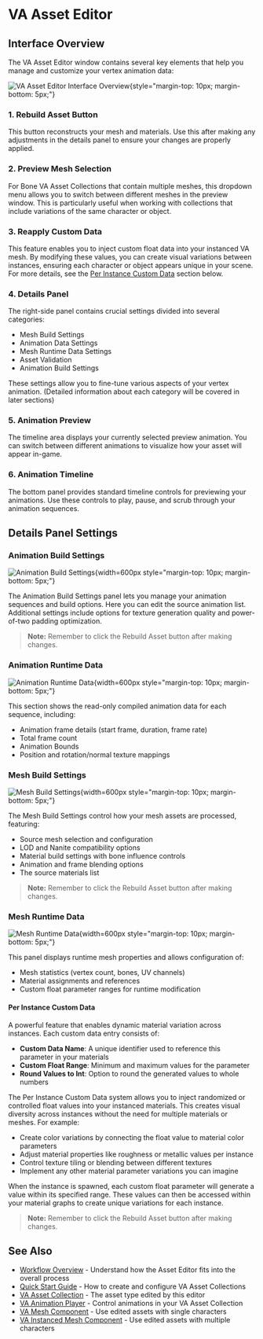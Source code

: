 # VA Asset Editor

## Interface Overview

The VA Asset Editor window contains several key elements that help you manage and customize your vertex animation data:

![VA Asset Editor Interface Overview](assets/vacollect_02.jpg){style="margin-top: 10px; margin-bottom: 5px;"}

### 1. Rebuild Asset Button
This button reconstructs your mesh and materials. Use this after making any adjustments in the details panel to ensure your changes are properly applied.

### 2. Preview Mesh Selection
For Bone VA Asset Collections that contain multiple meshes, this dropdown menu allows you to switch between different meshes in the preview window. This is particularly useful when working with collections that include variations of the same character or object.

### 3. Reapply Custom Data
This feature enables you to inject custom float data into your instanced VA mesh. By modifying these values, you can create visual variations between instances, ensuring each character or object appears unique in your scene. For more details, see the [Per Instance Custom Data](#per-instance-custom-data) section below.

### 4. Details Panel
The right-side panel contains crucial settings divided into several categories:

- Mesh Build Settings
- Animation Data Settings
- Mesh Runtime Data Settings
- Asset Validation
- Animation Build Settings

These settings allow you to fine-tune various aspects of your vertex animation. (Detailed information about each category will be covered in later sections)

### 5. Animation Preview
The timeline area displays your currently selected preview animation. You can switch between different animations to visualize how your asset will appear in-game.

### 6. Animation Timeline
The bottom panel provides standard timeline controls for previewing your animations. Use these controls to play, pause, and scrub through your animation sequences.

## Details Panel Settings

### Animation Build Settings
![Animation Build Settings](assets/vacollect_anim_build.jpg){width=600px style="margin-top: 10px; margin-bottom: 5px;"}

The Animation Build Settings panel lets you manage your animation sequences and build options. Here you can edit the source animation list. Additional settings include options for texture generation quality and power-of-two padding optimization.

> **Note:** Remember to click the Rebuild Asset button after making changes.

### Animation Runtime Data
![Animation Runtime Data](assets/vacollect_anim_runtime.jpg){width=600px style="margin-top: 10px; margin-bottom: 5px;"}

This section shows the read-only compiled animation data for each sequence, including:

- Animation frame details (start frame, duration, frame rate)
- Total frame count
- Animation Bounds
- Position and rotation/normal texture mappings

### Mesh Build Settings
![Mesh Build Settings](assets/vacollect_mesh_build.jpg){width=600px style="margin-top: 10px; margin-bottom: 5px;"}

The Mesh Build Settings control how your mesh assets are processed, featuring:

- Source mesh selection and configuration
- LOD and Nanite compatibility options
- Material build settings with bone influence controls
- Animation and frame blending options
- The source materials list

> **Note:** Remember to click the Rebuild Asset button after making changes.

### Mesh Runtime Data
![Mesh Runtime Data](assets/vacollect_mesh_runtime.jpg){width=600px style="margin-top: 10px; margin-bottom: 5px;"}

This panel displays runtime mesh properties and allows configuration of:

- Mesh statistics (vertex count, bones, UV channels)
- Material assignments and references
- Custom float parameter ranges for runtime modification

#### Per Instance Custom Data
A powerful feature that enables dynamic material variation across instances. Each custom data entry consists of:

- **Custom Data Name**: A unique identifier used to reference this parameter in your materials
- **Custom Float Range**: Minimum and maximum values for the parameter
- **Round Values to Int**: Option to round the generated values to whole numbers

The Per Instance Custom Data system allows you to inject randomized or controlled float values into your instanced materials. This creates visual diversity across instances without the need for multiple materials or meshes. For example:

- Create color variations by connecting the float value to material color parameters
- Adjust material properties like roughness or metallic values per instance
- Control texture tiling or blending between different textures
- Implement any other material parameter variations you can imagine

When the instance is spawned, each custom float parameter will generate a value within its specified range. These values can then be accessed within your material graphs to create unique variations for each instance.

> **Note:** Remember to click the Rebuild Asset button after making changes.

## See Also

- [Workflow Overview](workflow-overview.md) - Understand how the Asset Editor fits into the overall process
- [Quick Start Guide](quick-start.md) - How to create and configure VA Asset Collections
- [VA Asset Collection](va-asset-collection.md) - The asset type edited by this editor
- [VA Animation Player](va-animation-player.md) - Control animations in your VA Asset Collection
- [VA Mesh Component](vertex-anim-mesh-component.md) - Use edited assets with single characters
- [VA Instanced Mesh Component](vertex-anim-instanced-mesh-component.md) - Use edited assets with multiple characters
